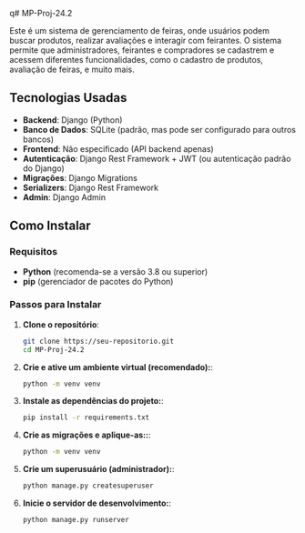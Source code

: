 q# MP-Proj-24.2

Este é um sistema de gerenciamento de feiras, onde usuários podem buscar produtos, realizar avaliações e interagir com feirantes. O sistema permite que administradores, feirantes e compradores se cadastrem e acessem diferentes funcionalidades, como o cadastro de produtos, avaliação de feiras, e muito mais.

## Tecnologias Usadas

- **Backend**: Django (Python)
- **Banco de Dados**: SQLite (padrão, mas pode ser configurado para outros bancos)
- **Frontend**: Não especificado (API backend apenas)
- **Autenticação**: Django Rest Framework + JWT (ou autenticação padrão do Django)
- **Migrações**: Django Migrations
- **Serializers**: Django Rest Framework
- **Admin**: Django Admin

## Como Instalar

### Requisitos
- **Python** (recomenda-se a versão 3.8 ou superior)
- **pip** (gerenciador de pacotes do Python)

### Passos para Instalar

1. **Clone o repositório**:
   ```bash
   git clone https://seu-repositorio.git
   cd MP-Proj-24.2
   ```
2. **Crie e ative um ambiente virtual (recomendado):**:
   ```bash
   python -m venv venv
   ```
3. **Instale as dependências do projeto:**:
   ```bash
   pip install -r requirements.txt
   ```
4. **Crie as migrações e aplique-as::**:
   ```bash
   python -m venv venv
   ```
5. **Crie um superusuário (administrador):**:
   ```bash
   python manage.py createsuperuser
   ```
6. **Inicie o servidor de desenvolvimento:**:
   ```bash
   python manage.py runserver
   ```
   